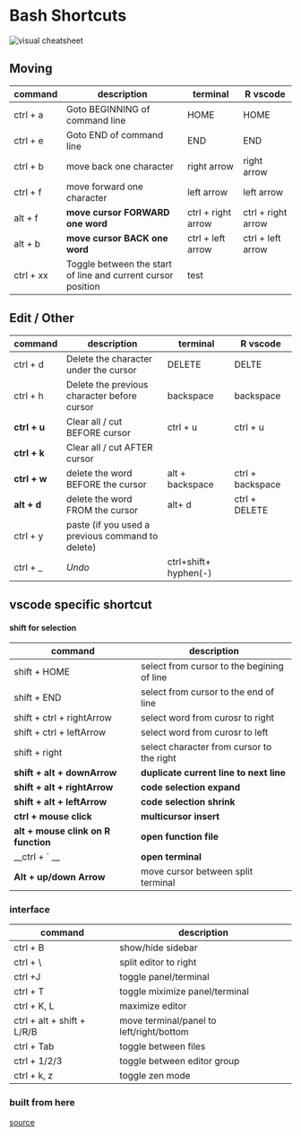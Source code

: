 
Bash Shortcuts
==============

![visual cheatsheet](https://user-images.githubusercontent.com/31291716/194141378-8401d6ad-6a90-4685-b6b5-fd93231bb179.png)


## Moving

| command  | description                    |terminal| R vscode|
|----------|--------------------------------|--------------|--------|
| ctrl + a | Goto BEGINNING of command line |HOME|HOME|
| ctrl + e | Goto END of command line       |END| END|
| ctrl + b | move back one character        |right arrow |right arrow|
| ctrl + f | move forward one character     |left arrow| left arrow
| alt + f  | __move cursor FORWARD one word__   |ctrl +  right arrow| ctrl + right arrow
| alt + b  | __move cursor BACK one word__      |ctrl + left arrow| ctrl + left arrow
| ctrl + xx | Toggle between the start of line and current cursor position | test


## Edit / Other

| command  | description                    | terminal | R vscode
|----------|--------------------------------|---------------|-----------------------|
| ctrl + d          | Delete the character under the cursor | DELETE| DELTE
| ctrl + h          | Delete the previous character before cursor | backspace|backspace
| __ctrl + u__          | Clear all / cut BEFORE cursor | ctrl + u | ctrl + u
| __ctrl + k__          | Clear all / cut AFTER cursor |
| __ctrl + w__          | delete the word BEFORE the cursor |alt + backspace| ctrl + backspace
| __alt + d__           | delete the word FROM the cursor |alt+ d | ctrl + DELETE
| ctrl + y          | paste (if you used a previous command to delete) |
| ctrl + _          | _Undo_ | ctrl+shift+ hyphen(-) 


## vscode specific shortcut

#### shift for selection

| command  | description                    | 
|----------|--------------------------------|
| shift + HOME          | select from cursor to the begining of line |
| shift + END          | select from cursor to the end of line | 
| shift + ctrl + rightArrow   | select word from curosr to right | 
| shift + ctrl + leftArrow   | select word from curosr to left |
| shift + right          | select character from cursor to the right | 
| __shift + alt + downArrow__          | __duplicate current line to next line__ | 
| __shift + alt + rightArrow__          | __code selection expand__ | 
| __shift + alt + leftArrow__          | __code selection shrink__ | 
| __ctrl + mouse click__ | __multicursor insert__|
|__alt + mouse clink on R function__| __open function file__|
|__ctrl + ` __| __open terminal__|
|__Alt +  up/down Arrow__| move cursor between split terminal|

### interface
| command  | description                    | 
|----------|--------------------------------|
| ctrl + B          | show/hide sidebar |
| ctrl + \ | split editor to right|
| ctrl +J | toggle panel/terminal |
| ctrl + T| toggle miximize panel/terminal|
| ctrl + K, L| maximize editor|
| ctrl + alt + shift + L/R/B | move terminal/panel to left/right/bottom|
| ctrl + Tab | toggle between files|
| ctrl + 1/2/3| toggle between editor group|
| ctrl + k, z| toggle zen mode|

 ### built from here 
 [source](https://gist.github.com/Yousuf28/16a6eb208f4673acf04a82f13255b9fb)
